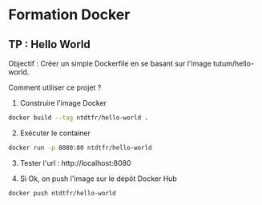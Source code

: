 # Formation Docker

## TP : Hello World

Objectif : Créer un simple Dockerfile en se basant sur l'image tutum/hello-world.

Comment utiliser ce projet ?

1. Construire l'image Docker

```sh
docker build --tag ntdtfr/hello-world .
```

2. Exécuter le container

```sh
docker run -p 8080:80 ntdtfr/hello-world
```

3. Tester l'url : http://localhost:8080

4. Si Ok, on push l'image sur le dépôt Docker Hub

```sh
docker push ntdtfr/hello-world
```
